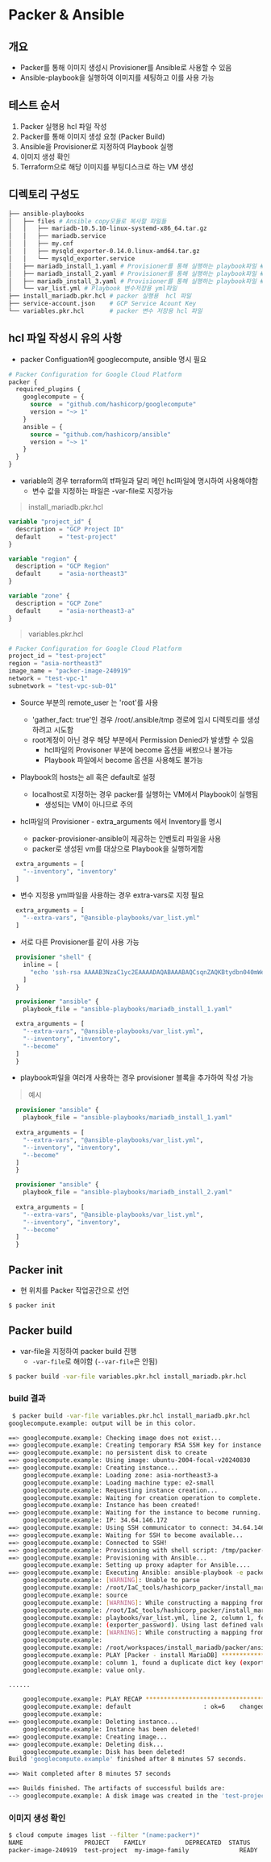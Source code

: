 # Packer & Ansible 

## 개요 
- Packer를 통해 이미지 생성시 Provisioner를 Ansible로 사용할 수 있음 
- Ansible-playbook을 실행하여 이미지를 세팅하고 이를 사용 가능 


## 테스트 순서
1. Packer 실행용 hcl 파일 작성
2. Packer를 통해 이미지 생성 요청 (Packer Build) 
3. Ansible을 Provisioner로 지정하여 Playbook 실행 
4. 이미지 생성 확인 
5. Terraform으로 해당 이미지를 부팅디스크로 하는 VM 생성 


## 디렉토리 구성도
```sh
├── ansible-playbooks   
│   ├── files # Ansible copy모듈로 복사할 파일들
│   │   ├── mariadb-10.5.10-linux-systemd-x86_64.tar.gz
│   │   ├── mariadb.service
│   │   ├── my.cnf
│   │   ├── mysqld_exporter-0.14.0.linux-amd64.tar.gz
│   │   └── mysqld_exporter.service
│   ├── mariadb_install_1.yaml # Provisioner를 통해 실행하는 playbook파일 #1
│   ├── mariadb_install_2.yaml # Provisioner를 통해 실행하는 playbook파일 #2
│   ├── mariadb_install_3.yaml # Provisioner를 통해 실행하는 playbook파일 #3
│   └── var_list.yml # Playbook 변수저장용 yml파일
├── install_mariadb.pkr.hcl # packer 실행용  hcl 파일
├── service-account.json    # GCP Service Acount Key 
└── variables.pkr.hcl       # packer 변수 저장용 hcl 파일
```



## hcl 파일 작성시 유의 사항


- packer Configuation에 googlecompute, ansible 명시 필요 

```tf
# Packer Configuration for Google Cloud Platform
packer {
  required_plugins {
    googlecompute = {
      source  = "github.com/hashicorp/googlecompute"
      version = "~> 1"
    }
    ansible = {
      source = "github.com/hashicorp/ansible"
      version = "~> 1"
    }
  }
}
```

- variable의 경우 terraform의 tf파일과 달리 메인 hcl파일에 명시하여 사용해야함 
  - 변수 값을 지정하는 파일은 -var-file로 지정가능

> install_mariadb.pkr.hcl
```tf
variable "project_id" {
  description = "GCP Project ID"
  default     = "test-project"
}

variable "region" {
  description = "GCP Region"
  default     = "asia-northeast3"
}

variable "zone" {
  description = "GCP Zone"
  default     = "asia-northeast3-a"
}
```

> variables.pkr.hcl 

```tf
# Packer Configuration for Google Cloud Platform
project_id = "test-project"
region = "asia-northeast3"
image_name = "packer-image-240919"
network = "test-vpc-1"
subnetwork = "test-vpc-sub-01"
```


- Source 부분의 remote_user 는 'root'를 사용 
    - 'gather_fact: true'인 경우 /root/.ansible/tmp 경로에 임시 디렉토리를 생성하려고 시도함
    - root계정이 아닌 경우 해당 부분에서 Permission Denied가 발생할 수 있음 
        - hcl파일의 Provisoner 부분에 become 옵션을 써봤으나 불가능
        - Playbook 파일에서 become 옵션을 사용해도 불가능

- Playbook의 hosts는 all 혹은 default로 설정 
    - localhost로 지정하는 경우 packer를 실행하는 VM에서 Playbook이 실행됨 
      - 생성되는 VM이 아니므로 주의

- hcl파일의 Provisioner - extra_arguments 에서 Inventory를 명시 
    - packer-provisioner-ansible이 제공하는 인벤토리 파일을 사용
    - packer로 생성된 vm를 대상으로 Playbook을 실행하게함
```tf
  extra_arguments = [
    "--inventory", "inventory"
  ]
```

- 변수 지정용 yml파일을 사용하는 경우 extra-vars로 지정 필요 

```tf
  extra_arguments = [
    "--extra-vars", "@ansible-playbooks/var_list.yml"    
  ]
```

- 서로 다른 Provisioner를 같이 사용 가능 

```tf
  provisioner "shell" {
    inline = [
      "echo 'ssh-rsa AAAAB3NzaC1yc2EAAAADAQABAAABAQCsqnZAQKBtydbn040mWetqauZ6Kx root@gcp-ansible-test' >> /root/.ssh/authorized_keys"
    ]
  }

  provisioner "ansible" {
    playbook_file = "ansible-playbooks/mariadb_install_1.yaml"

  extra_arguments = [
    "--extra-vars", "@ansible-playbooks/var_list.yml",
    "--inventory", "inventory",
    "--become"
  ]
  }
```

- playbook파일을 여러개 사용하는 경우 provisioner 블록을 추가하여 작성 가능

> 예시
```tf
  provisioner "ansible" {
    playbook_file = "ansible-playbooks/mariadb_install_1.yaml"
  
  extra_arguments = [
    "--extra-vars", "@ansible-playbooks/var_list.yml",
    "--inventory", "inventory",
    "--become"    
  ]
  }

  provisioner "ansible" {
    playbook_file = "ansible-playbooks/mariadb_install_2.yaml"
  
  extra_arguments = [
    "--extra-vars", "@ansible-playbooks/var_list.yml",
    "--inventory", "inventory",
    "--become"    
  ]
  }
```


## Packer init
- 현 위치를 Packer 작업공간으로 선언
```sh
$ packer init
```



## Packer build 
- var-file을 지정하여 packer build 진행
  - `-var-file`로 해야함 (`--var-file`은 안됨)
```sh
$ packer build -var-file variables.pkr.hcl install_mariadb.pkr.hcl
```


### build 결과

```sh
 $ packer build -var-file variables.pkr.hcl install_mariadb.pkr.hcl
googlecompute.example: output will be in this color.

==> googlecompute.example: Checking image does not exist...
==> googlecompute.example: Creating temporary RSA SSH key for instance...
==> googlecompute.example: no persistent disk to create
==> googlecompute.example: Using image: ubuntu-2004-focal-v20240830
==> googlecompute.example: Creating instance...
    googlecompute.example: Loading zone: asia-northeast3-a
    googlecompute.example: Loading machine type: e2-small
    googlecompute.example: Requesting instance creation...
    googlecompute.example: Waiting for creation operation to complete...
    googlecompute.example: Instance has been created!
==> googlecompute.example: Waiting for the instance to become running...
    googlecompute.example: IP: 34.64.146.172
==> googlecompute.example: Using SSH communicator to connect: 34.64.146.172
==> googlecompute.example: Waiting for SSH to become available...
==> googlecompute.example: Connected to SSH!
==> googlecompute.example: Provisioning with shell script: /tmp/packer-shell2244545567
==> googlecompute.example: Provisioning with Ansible...
    googlecompute.example: Setting up proxy adapter for Ansible....
==> googlecompute.example: Executing Ansible: ansible-playbook -e packer_build_name="example" -e packer_builder_type=googlecompute --ssh-extra-args '-o IdentitiesOnly=yes' --extra-vars @ansible-playbooks/var_list.yml --inventory inventory --become -e ansible_ssh_private_key_file=/tmp/ansible-key448934341 -i /tmp/packer-provisioner-ansible2400331397 /root/workspaces/install_mariadb/packer/ansible-playbooks/mariadb_install_1.yaml
    googlecompute.example: [WARNING]: Unable to parse
    googlecompute.example: /root/IaC_tools/hashicorp_packer/install_mariadb/inventory as an inventory
    googlecompute.example: source
    googlecompute.example: [WARNING]: While constructing a mapping from
    googlecompute.example: /root/IaC_tools/hashicorp_packer/install_mariadb/ansible-
    googlecompute.example: playbooks/var_list.yml, line 2, column 1, found a duplicate dict key
    googlecompute.example: (exporter_password). Using last defined value only.
    googlecompute.example: [WARNING]: While constructing a mapping from
    googlecompute.example:
    googlecompute.example: /root/workspaces/install_mariadb/packer/ansible-playbooks/var_list.yml, line 2,
    googlecompute.example: PLAY [Packer - install MariaDB] ************************************************
    googlecompute.example: column 1, found a duplicate dict key (exporter_password). Using last defined
    googlecompute.example: value only.

......

    googlecompute.example: PLAY RECAP *********************************************************************
    googlecompute.example: default                    : ok=6    changed=5    unreachable=0    failed=0    skipped=0    rescued=0    ignored=0
    googlecompute.example:
==> googlecompute.example: Deleting instance...
    googlecompute.example: Instance has been deleted!
==> googlecompute.example: Creating image...
==> googlecompute.example: Deleting disk...
    googlecompute.example: Disk has been deleted!
Build 'googlecompute.example' finished after 8 minutes 57 seconds.

==> Wait completed after 8 minutes 57 seconds

==> Builds finished. The artifacts of successful builds are:
--> googlecompute.example: A disk image was created in the 'test-project' project: packer-image-240919
```

### 이미지 생성 확인
```sh
$ cloud compute images list --filter "(name:packer*)"
NAME                 PROJECT    FAMILY           DEPRECATED  STATUS
packer-image-240919  test-project  my-image-family              READY
```